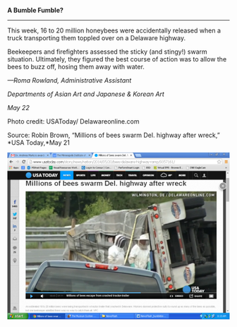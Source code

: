 **A Bumble Fumble?**

****

This week, 16 to 20 million honeybees were accidentally released when a truck transporting them toppled over on a Delaware highway.

Beekeepers and firefighters assessed the sticky (and stingy!) swarm situation. Ultimately, they figured the best course of action was to allow the bees to buzz off, hosing them away with water. 

*—Roma Rowland, Administrative Assistant*

*Departments of Asian Art and Japanese & Korean Art*

*May 22*

Photo credit: USAToday/ Delawareonline.com

Source: Robin Brown, “Millions of bees swarm Del. highway after wreck,” *USA Today,*May 21



![](../images/14-05-22_95.98.39_bumblebeeEDIT-1.png)
